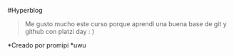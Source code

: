 #Hyperblog
>Me gusto mucho este curso porque aprendi una buena base de git y github con platzi day : )

*Creado por promipi
*uwu